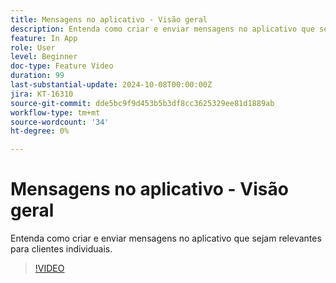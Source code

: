 ```yaml
---
title: Mensagens no aplicativo - Visão geral
description: Entenda como criar e enviar mensagens no aplicativo que sejam relevantes para clientes individuais.
feature: In App
role: User
level: Beginner
doc-type: Feature Video
duration: 99
last-substantial-update: 2024-10-08T00:00:00Z
jira: KT-16310
source-git-commit: dde5bc9f9d453b5b3df8cc3625329ee81d1889ab
workflow-type: tm+mt
source-wordcount: '34'
ht-degree: 0%

---
```



# Mensagens no aplicativo - Visão geral

Entenda como criar e enviar mensagens no aplicativo que sejam relevantes para clientes individuais.

>[!VIDEO](https://video.tv.adobe.com/v/3432677/?learn=on)
